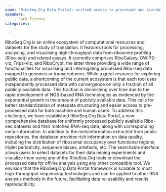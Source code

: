 ```yaml
---
name: 'RiboSeq.Org Data Portal: unified access to processed and standardised ribosome profiling data and metainformation.'
speakers:
	- Jack Tierney
categories:
	-
---
```

RiboSeq.Org is an online ecosystem of computational resources and datasets for the study of translation. It features tools for processing, analysing, and visualising high-throughput data from ribosome profiling (Ribo-seq) and related assays. It currently comprises RiboGalaxy, GWIPS-viz, Trips-Viz, and RiboCrypt, the latter three providing a wide range of functionalities for visualising and interrogating processed Ribo-seq data mapped to genomes or transcriptomes. While a great resource for exploring public data, a shortcoming of the current ecosystem is that each tool uses independently processed data with convergence on only a fraction of all publicly available data.  This fraction is diminishing over time due to the rapid development of NGS-based RNA technologies as evidenced by the exponential growth in the amount of publicly available data. This calls for better standardization of metadata structuring and easier access to pre-processed data for both machine and human users. To address this challenge, we have established RiboSeq.Org Data Portal, a new comprehensive database for uniformly processed publicly available Ribo-seq datasets and their matched RNA-seq data, along with corresponding meta-information. In addition to the metainformation extracted from public repositories, the database provides rich information on data quality, including the distribution of ribosomal occupancy over functional regions, triplet periodicity, sequence biases, artefacts, etc. The searchable interface allows users to select datasets for their data mining experiments and visualize them using any of the RiboSeq.Org tools or download the processed data for offline analysis using any other compatible tool. We envision that the RiboSeq.Org Data Portal framework is scalable to most high-throughput sequencing technologies and can be applied to other RNA analysis methods in the future, facilitating data re-usability and results reproducibility. 
